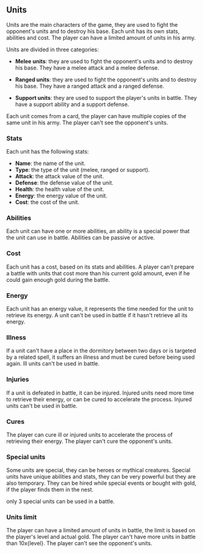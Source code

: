 ## Units

Units are the main characters of the game, they are used to fight the opponent's units and to destroy his base. Each unit has its own stats, abilities and cost. The player can have a limited amount of units in his army.

Units are divided in three categories:

- **Melee units**: they are used to fight the opponent's units and to destroy his base. They have a melee attack and a melee defense.

- **Ranged units**: they are used to fight the opponent's units and to destroy his base. They have a ranged attack and a ranged defense.

- **Support units**: they are used to support the player's units in battle. They have a support ability and a support defense.

Each unit comes from a card, the player can have multiple copies of the same unit in his army. The player can't see the opponent's units.

### Stats

Each unit has the following stats:

- **Name**: the name of the unit.
- **Type**: the type of the unit (melee, ranged or support).
- **Attack**: the attack value of the unit.
- **Defense**: the defense value of the unit.
- **Health**: the health value of the unit.
- **Energy**: the energy value of the unit.
- **Cost**: the cost of the unit.

### Abilities

Each unit can have one or more abilities, an ability is a special power that the unit can use in battle. Abilities can be passive or active.

### Cost

Each unit has a cost, based on its stats and abilities. A player can't prepare a battle with units that cost more than his current gold amount, even if he could gain enough gold during the battle.

### Energy

Each unit has an energy value, it represents the time needed for the unit to retrieve its energy. A unit can't be used in battle if it hasn't retrieve all its energy.

### Illness

If a unit can't have a place in the dormitory between two days or is targeted by a related spell, it suffers an illness and must be cured before being used again. Ill units can't be used in battle.

### Injuries

If a unit is defeated in battle, it can be injured. Injured units need more time to retrieve their energy, or can be cured to accelerate the process. Injured units can't be used in battle.

### Cures

The player can cure ill or injured units to accelerate the process of retrieving their energy. The player can't cure the opponent's units.

### Special units

Some units are special, they can be heroes or mythical creatures. Special units have unique abilities and stats, they can be very powerful but they are also temporary. They can be hired while special events or bought with gold, if the player finds them in the nest.

only 3 special units can be used in a battle.

### Units limit

The player can have a limited amount of units in battle, the limit is based on the player's level and actual gold. The player can't have more units in battle than 10x{level}. The player can't see the opponent's units.
